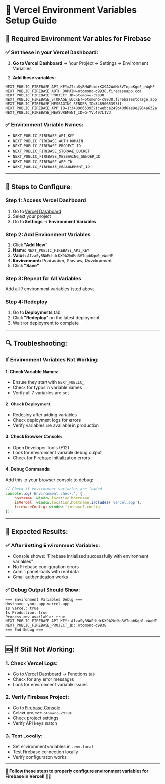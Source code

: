 # 🔧 Vercel Environment Variables Setup Guide

## 🎯 **Required Environment Variables for Firebase**

### **✅ Set these in your Vercel Dashboard:**

1. **Go to Vercel Dashboard** → Your Project → Settings → Environment Variables

2. **Add these variables:**

```
NEXT_PUBLIC_FIREBASE_API_KEY=AIzaSyBNWEchdrKX9A2WdMa3VTnpbKgo0_eWqHE
NEXT_PUBLIC_FIREBASE_AUTH_DOMAIN=otomono-c9938.firebaseapp.com
NEXT_PUBLIC_FIREBASE_PROJECT_ID=otomono-c9938
NEXT_PUBLIC_FIREBASE_STORAGE_BUCKET=otomono-c9938.firebasestorage.app
NEXT_PUBLIC_FIREBASE_MESSAGING_SENDER_ID=348906539551
NEXT_PUBLIC_FIREBASE_APP_ID=1:348906539551:web:e249c40d0ae9e2964a632a
NEXT_PUBLIC_FIREBASE_MEASUREMENT_ID=G-YVL497L1V3
```

### **✅ Environment Variable Names:**
- `NEXT_PUBLIC_FIREBASE_API_KEY`
- `NEXT_PUBLIC_FIREBASE_AUTH_DOMAIN`
- `NEXT_PUBLIC_FIREBASE_PROJECT_ID`
- `NEXT_PUBLIC_FIREBASE_STORAGE_BUCKET`
- `NEXT_PUBLIC_FIREBASE_MESSAGING_SENDER_ID`
- `NEXT_PUBLIC_FIREBASE_APP_ID`
- `NEXT_PUBLIC_FIREBASE_MEASUREMENT_ID`

---

## **🚀 Steps to Configure:**

### **Step 1: Access Vercel Dashboard**
1. Go to [Vercel Dashboard](https://vercel.com/dashboard)
2. Select your project
3. Go to **Settings** → **Environment Variables**

### **Step 2: Add Environment Variables**
1. Click **"Add New"**
2. **Name:** `NEXT_PUBLIC_FIREBASE_API_KEY`
3. **Value:** `AIzaSyBNWEchdrKX9A2WdMa3VTnpbKgo0_eWqHE`
4. **Environment:** Production, Preview, Development
5. Click **"Save"**

### **Step 3: Repeat for All Variables**
Add all 7 environment variables listed above.

### **Step 4: Redeploy**
1. Go to **Deployments** tab
2. Click **"Redeploy"** on the latest deployment
3. Wait for deployment to complete

---

## **🔍 Troubleshooting:**

### **If Environment Variables Not Working:**

#### **1. Check Variable Names:**
- Ensure they start with `NEXT_PUBLIC_`
- Check for typos in variable names
- Verify all 7 variables are set

#### **2. Check Deployment:**
- Redeploy after adding variables
- Check deployment logs for errors
- Verify variables are available in production

#### **3. Check Browser Console:**
- Open Developer Tools (F12)
- Look for environment variable debug output
- Check for Firebase initialization errors

#### **4. Debug Commands:**
Add this to your browser console to debug:
```javascript
// Check if environment variables are loaded
console.log('Environment check:', {
    hostname: window.location.hostname,
    isVercel: window.location.hostname.includes('vercel.app'),
    firebaseConfig: window.firebase?.config
});
```

---

## **🎯 Expected Results:**

### **✅ After Setting Environment Variables:**
- Console shows: "Firebase initialized successfully with environment variables"
- No Firebase configuration errors
- Admin panel loads with real data
- Gmail authentication works

### **✅ Debug Output Should Show:**
```
=== Environment Variables Debug ===
Hostname: your-app.vercel.app
Is Vercel: true
Is Production: true
Process.env available: true
NEXT_PUBLIC_FIREBASE_API_KEY: AIzaSyBNWEchdrKX9A2WdMa3VTnpbKgo0_eWqHE
NEXT_PUBLIC_FIREBASE_PROJECT_ID: otomono-c9938
=== End Debug ===
```

---

## **🆘 If Still Not Working:**

### **1. Check Vercel Logs:**
- Go to Vercel Dashboard → Functions tab
- Check for any error messages
- Look for environment variable issues

### **2. Verify Firebase Project:**
- Go to [Firebase Console](https://console.firebase.google.com/)
- Select project: `otomono-c9938`
- Check project settings
- Verify API keys match

### **3. Test Locally:**
- Set environment variables in `.env.local`
- Test Firebase connection locally
- Verify configuration works

---

**🎯 Follow these steps to properly configure environment variables for Firebase in Vercel!** 🚀✨
